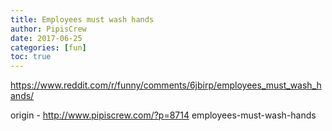 ```yaml
---
title: Employees must wash hands
author: PipisCrew
date: 2017-06-25
categories: [fun]
toc: true
---
```


https://www.reddit.com/r/funny/comments/6jbirp/employees_must_wash_hands/

origin - http://www.pipiscrew.com/?p=8714 employees-must-wash-hands